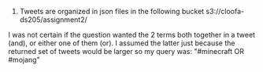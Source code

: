  
1. Tweets are organized in json files in the following bucket s3://cloofa-ds205/assignment2/

I was not certain if the question wanted the 2 terms both together in a tweet (and),  or either one of them (or).  I assumed the latter just because the returned set of tweets would be larger so my query was:
"#minecraft OR #mojang"

  
